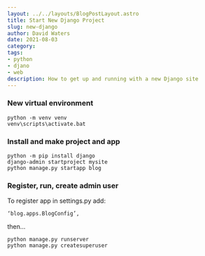 ```yaml
---
layout: ../../layouts/BlogPostLayout.astro
title: Start New Django Project
slug: new-django
author: David Waters
date: 2021-08-03
category:
tags:
- python
- djano
- web
description: How to get up and running with a new Django site
---
```


### New virtual environment

    python -m venv venv
    venv\scripts\activate.bat

### Install and make project and app

    python -m pip install django
    django-admin startproject mysite
    python manage.py startapp blog  

### Register, run, create admin user

To register app in settings.py add:

    ‘blog.apps.BlogConfig’,

then...

    python manage.py runserver
    python manage.py createsuperuser
